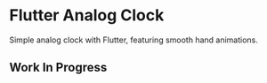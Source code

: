 # Flutter Analog Clock

Simple analog clock with Flutter, featuring smooth hand animations.

## Work In Progress